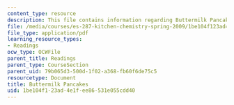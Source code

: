 ```yaml
---
content_type: resource
description: This file contains information regarding Buttermilk Pancakes.
file: /media/courses/es-287-kitchen-chemistry-spring-2009/1be104f123ad4e1fee86531e055cdd40_MITES_287S09_read04.pdf
file_type: application/pdf
learning_resource_types:
- Readings
ocw_type: OCWFile
parent_title: Readings
parent_type: CourseSection
parent_uid: 79b065d3-500d-1f02-a368-fb60f6de75c5
resourcetype: Document
title: Buttermilk Pancakes
uid: 1be104f1-23ad-4e1f-ee86-531e055cdd40
---
```

